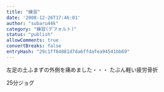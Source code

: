 ```yaml
---
title: "練習"
date: '2008-12-26T17:46:01'
author: "subaru44k"
category: "練習(デフォルト)"
status: "publish"
allowComments: true
convertBreaks: false
entryHash: "29c1ff64881d7da6ffdafea94541bb69"
---
```

左足の土ふまずの外側を痛めました・・・
たぶん軽い疲労骨折

25分ジョグ

